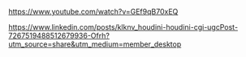 
https://www.youtube.com/watch?v=GEf9qB70xEQ

https://www.linkedin.com/posts/klknv_houdini-houdini-cgi-ugcPost-7267519488512679936-Ofrh?utm_source=share&utm_medium=member_desktop